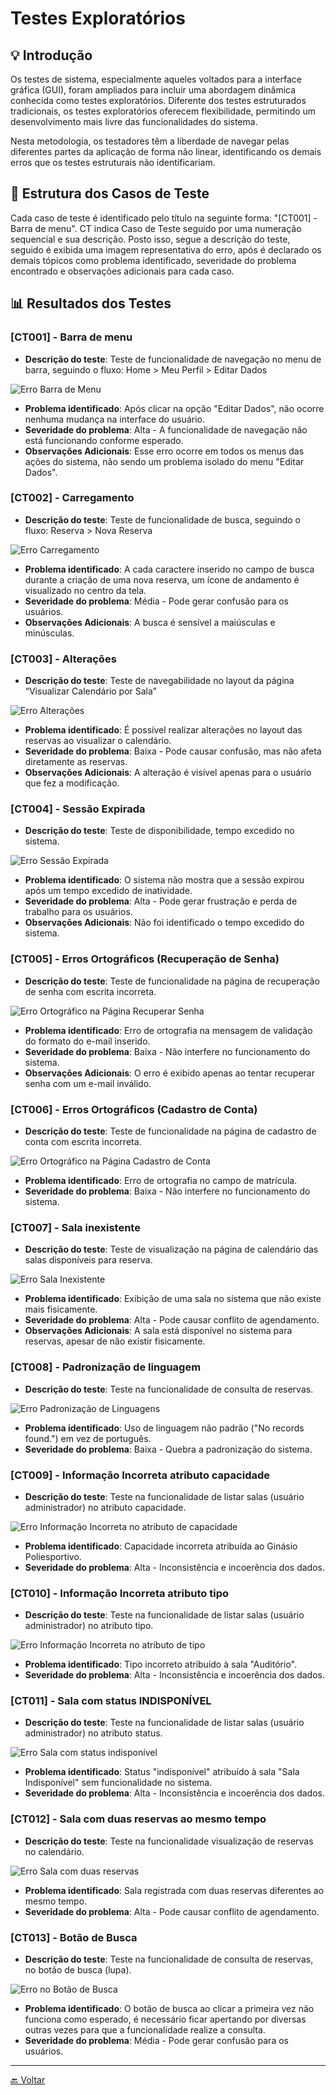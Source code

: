 # Testes Exploratórios

## 💡 Introdução
Os testes de sistema, especialmente aqueles voltados para a interface gráfica (GUI), foram ampliados para incluir uma abordagem dinâmica conhecida como testes exploratórios. Diferente dos testes estruturados tradicionais, os testes exploratórios oferecem flexibilidade, permitindo um desenvolvimento mais livre das funcionalidades do sistema.

Nesta metodologia, os testadores têm a liberdade de navegar pelas diferentes partes da aplicação de forma não linear, identificando os demais erros que os testes estruturais não identificariam.

## 🧩 Estrutura dos Casos de Teste

Cada caso de teste é identificado pelo título na seguinte forma: "[CT001] - Barra de menu". CT indica Caso de Teste seguido por uma numeração sequencial e sua descrição. Posto isso, segue a descrição do teste, seguido é exibida uma imagem representativa do erro, após é declarado os demais tópicos como problema identificado, severidade do problema encontrado e observações adicionais para cada caso.

## 📊 Resultados dos Testes

### [CT001] - Barra de menu
- **Descrição do teste**: Teste de funcionalidade de navegação no menu de barra, seguindo o fluxo: Home > Meu Perfil > Editar Dados

![Erro Barra de Menu](../imgs/[CT001]-Barra_menu.png)

- **Problema identificado**: Após clicar na opção "Editar Dados", não ocorre nenhuma mudança na interface do usuário.
- **Severidade do problema**: Alta - A funcionalidade de navegação não está funcionando conforme esperado.
- **Observações Adicionais**: Esse erro ocorre em todos os menus das ações do sistema, não sendo um problema isolado do menu "Editar Dados".

### [CT002] - Carregamento
- **Descrição do teste**: Teste de funcionalidade de busca, seguindo o fluxo: Reserva > Nova Reserva

![Erro Carregamento](../imgs/[CT002]-Carregamento.png)

- **Problema identificado**: A cada caractere inserido no campo de busca durante a criação de uma nova reserva, um ícone de andamento é visualizado no centro da tela.
- **Severidade do problema**: Média - Pode gerar confusão para os usuários.
- **Observações Adicionais**: A busca é sensível a maiúsculas e minúsculas.

### [CT003] - Alterações
- **Descrição do teste**: Teste de navegabilidade no layout da página “Visualizar Calendário por Sala”

![Erro Alterações](../imgs/[CT003]-Alteracoes.png)

- **Problema identificado**: É possível realizar alterações no layout das reservas ao visualizar o calendário.
- **Severidade do problema**: Baixa - Pode causar confusão, mas não afeta diretamente as reservas.
- **Observações Adicionais**: A alteração é visível apenas para o usuário que fez a modificação.

### [CT004] - Sessão Expirada
- **Descrição do teste**: Teste de disponibilidade, tempo excedido no sistema.

![Erro Sessão Expirada](../imgs/[CT004]-Sessao_Expirada.png)

- **Problema identificado**: O sistema não mostra que a sessão expirou após um tempo excedido de inatividade.
- **Severidade do problema**: Alta - Pode gerar frustração e perda de trabalho para os usuários.
- **Observações Adicionais**: Não foi identificado o tempo excedido do sistema.

### [CT005] - Erros Ortográficos (Recuperação de Senha)
- **Descrição do teste**: Teste de funcionalidade na página de recuperação de senha com escrita incorreta.

![Erro Ortográfico na Página Recuperar Senha](../imgs/[CT005]-Erro_Ortográfico.png)

- **Problema identificado**: Erro de ortografia na mensagem de validação do formato do e-mail inserido.
- **Severidade do problema**: Baixa - Não interfere no funcionamento do sistema.
- **Observações Adicionais**: O erro é exibido apenas ao tentar recuperar senha com um e-mail inválido.

### [CT006] - Erros Ortográficos (Cadastro de Conta)
- **Descrição do teste**: Teste de funcionalidade na página de cadastro de conta com escrita incorreta.

![Erro Ortográfico na Página Cadastro de Conta](../imgs/[CT006]-Erro_Ortográfico.png)

- **Problema identificado**: Erro de ortografia no campo de matrícula.
- **Severidade do problema**: Baixa - Não interfere no funcionamento do sistema.

### [CT007] - Sala inexistente
- **Descrição do teste**: Teste de visualização na página de calendário das salas disponíveis para reserva.

![Erro Sala Inexistente](../imgs/[CT007]-Sala_inexistente.png)

- **Problema identificado**: Exibição de uma sala no sistema que não existe mais fisicamente.
- **Severidade do problema**: Alta - Pode causar conflito de agendamento.
- **Observações Adicionais**: A sala está disponível no sistema para reservas, apesar de não existir fisicamente.

### [CT008] - Padronização de linguagem
- **Descrição do teste**: Teste na funcionalidade de consulta de reservas.

![Erro Padronização de Linguagens](../imgs/[CT008]-Padronizacao_de_linguagem.png)

- **Problema identificado**: Uso de linguagem não padrão ("No records found.") em vez de português.
- **Severidade do problema**: Baixa - Quebra a padronização do sistema.

### [CT009] - Informação Incorreta atributo capacidade
- **Descrição do teste**: Teste na funcionalidade de listar salas (usuário administrador) no atributo capacidade.

![Erro Informação Incorreta no atributo de capacidade](../imgs/[CT009]-Informacao_Incorreta_atributo_capacidade.png)

- **Problema identificado**: Capacidade incorreta atribuída ao Ginásio Poliesportivo.
- **Severidade do problema**: Alta - Inconsistência e incoerência dos dados.

### [CT010] - Informação Incorreta atributo tipo
- **Descrição do teste**: Teste na funcionalidade de listar salas (usuário administrador) no atributo tipo.

![Erro Informação Incorreta no atributo de tipo](../imgs/[CT010]-Informacao_Incorreta_atributo_tipo.png)

- **Problema identificado**: Tipo incorreto atribuído à sala "Auditório".
- **Severidade do problema**: Alta - Inconsistência e incoerência dos dados.

### [CT011] - Sala com status INDISPONÍVEL
- **Descrição do teste**: Teste na funcionalidade de listar salas (usuário administrador) no atributo status.

![Erro Sala com status indisponível](../imgs/[CT011]-Sala_%20Indisponivel.png)

- **Problema identificado**: Status "indisponível" atribuído à sala "Sala Indisponível" sem funcionalidade no sistema.
- **Severidade do problema**: Alta - Inconsistência e incoerência dos dados.

### [CT012] - Sala com duas reservas ao mesmo tempo
- **Descrição do teste**: Teste na funcionalidade visualização de reservas no calendário.

![Erro Sala com duas reservas](../imgs/[CT012]-SalaComDuasReservas.jpeg)

- **Problema identificado**: Sala registrada com duas reservas diferentes ao mesmo tempo.
- **Severidade do problema**: Alta - Pode causar conflito de agendamento.

### [CT013] - Botão de Busca
- **Descrição do teste**: Teste na funcionalidade de consulta de reservas, no botão de busca (lupa).

![Erro no Botão de Busca](../imgs/[CT013]-BotaoBuscar.png)

- **Problema identificado**: O botão de busca ao clicar a primeira vez não funciona como esperado, é necessário ficar apertando por diversas outras vezes para que a funcionalidade realize a consulta.
- **Severidade do problema**: Média - Pode gerar confusão para os usuários.

---
[🔙 Voltar](../tests/introducao.md/#️-roteiro-de-teste)